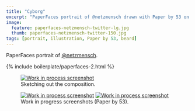 ```yaml
---
title: "Cyborg"
excerpt: "PaperFaces portrait of @netzmensch drawn with Paper by 53 on an iPad."
image: 
  feature: paperfaces-netzmensch-twitter-lg.jpg
  thumb: paperfaces-netzmensch-twitter-150.jpg
tags: [portrait, illustration, Paper by 53, beard]
---
```


PaperFaces portrait of [@netzmensch](http://twitter.com/netzmensch).

{% include boilerplate/paperfaces-2.html %}

<figure>
	<a href="{{ site.url }}/images/paperfaces-netzmensch-process-1-lg.jpg"><img src="{{ site.url }}/images/paperfaces-netzmensch-process-1-750.jpg" alt="Work in process screenshot"></a>
	<figcaption>Sketching out the composition.</figcaption>
</figure>

<figure class="half">
	<a href="{{ site.url }}/images/paperfaces-netzmensch-process-2-lg.jpg"><img src="{{ site.url }}/images/paperfaces-netzmensch-process-2-600.jpg" alt="Work in process screenshot"></a>
	<a href="{{ site.url }}/images/paperfaces-netzmensch-process-3-lg.jpg"><img src="{{ site.url }}/images/paperfaces-netzmensch-process-3-600.jpg" alt="Work in process screenshot"></a>
	<figcaption>Work in progress screenshots (Paper by 53).</figcaption>
</figure>